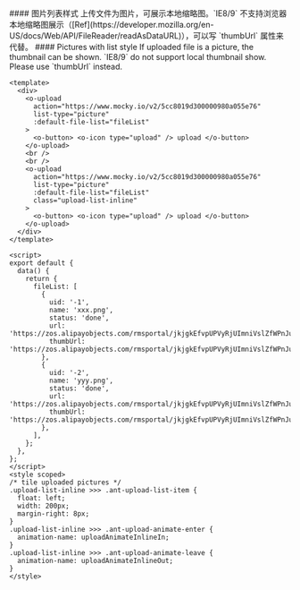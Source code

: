 <cn>
#### 图片列表样式
上传文件为图片，可展示本地缩略图。`IE8/9` 不支持浏览器本地缩略图展示（[Ref](https://developer.mozilla.org/en-US/docs/Web/API/FileReader/readAsDataURL)），可以写 `thumbUrl` 属性来代替。
</cn>

<us>
#### Pictures with list style
If uploaded file is a picture, the thumbnail can be shown. `IE8/9` do not support local thumbnail show. Please use `thumbUrl` instead.
</us>

```vue
<template>
  <div>
    <o-upload
      action="https://www.mocky.io/v2/5cc8019d300000980a055e76"
      list-type="picture"
      :default-file-list="fileList"
    >
      <o-button> <o-icon type="upload" /> upload </o-button>
    </o-upload>
    <br />
    <br />
    <o-upload
      action="https://www.mocky.io/v2/5cc8019d300000980a055e76"
      list-type="picture"
      :default-file-list="fileList"
      class="upload-list-inline"
    >
      <o-button> <o-icon type="upload" /> upload </o-button>
    </o-upload>
  </div>
</template>

<script>
export default {
  data() {
    return {
      fileList: [
        {
          uid: '-1',
          name: 'xxx.png',
          status: 'done',
          url: 'https://zos.alipayobjects.com/rmsportal/jkjgkEfvpUPVyRjUImniVslZfWPnJuuZ.png',
          thumbUrl: 'https://zos.alipayobjects.com/rmsportal/jkjgkEfvpUPVyRjUImniVslZfWPnJuuZ.png',
        },
        {
          uid: '-2',
          name: 'yyy.png',
          status: 'done',
          url: 'https://zos.alipayobjects.com/rmsportal/jkjgkEfvpUPVyRjUImniVslZfWPnJuuZ.png',
          thumbUrl: 'https://zos.alipayobjects.com/rmsportal/jkjgkEfvpUPVyRjUImniVslZfWPnJuuZ.png',
        },
      ],
    };
  },
};
</script>
<style scoped>
/* tile uploaded pictures */
.upload-list-inline >>> .ant-upload-list-item {
  float: left;
  width: 200px;
  margin-right: 8px;
}
.upload-list-inline >>> .ant-upload-animate-enter {
  animation-name: uploadAnimateInlineIn;
}
.upload-list-inline >>> .ant-upload-animate-leave {
  animation-name: uploadAnimateInlineOut;
}
</style>
```
